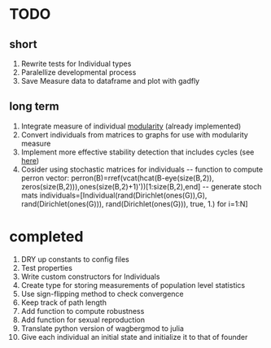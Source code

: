 # TODO

## short

1. Rewrite tests for Individual types
1. Paralellize developmental process
1. Save Measure data to dataframe and plot with gadfly

## long term

1. Integrate measure of individual [modularity][1] (already implemented)
1. Convert individuals from matrices to graphs for use with modularity measure
1. Implement more effective stability detection that includes cycles (see [here](http://dx.plos.org/10.1371/journal.pone.0034285))
1. Cosider using stochastic matrices for individuals -- function to compute perron vector: perron(B)=rref(vcat(hcat(B-eye(size(B,2)), zeros(size(B,2))),ones(size(B,2)+1)'))[1:size(B,2),end] -- generate stoch mats individuals=[Individual(rand(Dirichlet(ones(G)),G), rand(Dirichlet(ones(G))), rand(Dirichlet(ones(G))), true, 1.) for i=1:N]

# completed
1. DRY up constants to config files
1. Test properties
1. Write custom constructors for Individuals
1. Create type for storing measurements of population level statistics
1. Use sign-flipping method to check convergence
1. Keep track of path length
1. Add function to compute robustness
1. Add function for sexual reproduction
1. Translate python version of wagbergmod to julia
1. Give each individual an initial state and initialize it to that of founder


[1]: http://igraph.sourceforge.net/doc/python/igraph.GraphBase-class.html#modularity
